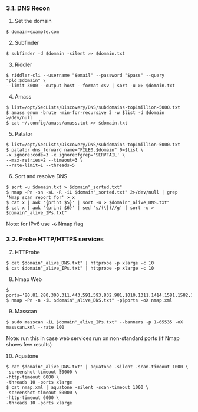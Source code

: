 ### 3.1. DNS Recon

1. Set the domain
```
$ domain=example.com
```

2. Subfinder
```
$ subfinder -d $domain -silent >> $domain.txt
```

3. Riddler
```
$ riddler-cli --username "$email" --password "$pass" --query "pld:$domain" \
--limit 3000 --output host --format csv | sort -u >> $domain.txt
```

4. Amass
```
$ list=/opt/SecLists/Discovery/DNS/subdomains-top1million-5000.txt
$ amass enum -brute -min-for-recursive 3 -w $list -d $domain >/dev/null
$ cat ~/.config/amass/amass.txt >> $domain.txt
```

5. Patator
```
$ list=/opt/SecLists/Discovery/DNS/subdomains-top1million-5000.txt
$ patator dns_forward name="FILE0.$domain" 0=$list \
-x ignore:code=3 -x ignore:fgrep='SERVFAIL' \
--max-retries=2 --timeout=3 \
--rate-limit=1 --threads=5
```

6. Sort and resolve DNS
```
$ sort -u $domain.txt > $domain"_sorted.txt"
$ nmap -Pn -sn -sL -R -iL $domain"_sorted.txt" 2>/dev/null | grep 'Nmap scan report for' > x
$ cat x | awk '{print $5}' | sort -u > $domain"_alive_DNS.txt"
$ cat x | awk '{print $6}' | sed 's/(\|)//g' | sort -u > $domain"_alive_IPs.txt"
```
Note: for IPv6 use `-6` Nmap flag

### 3.2. Probe HTTP/HTTPS services

7. HTTProbe
```
$ cat $domain"_alive_DNS.txt" | httprobe -p xlarge -c 10
$ cat $domain"_alive_IPs.txt" | httprobe -p xlarge -c 10
```

8. Nmap Web
```
$ ports='80,81,280,300,311,443,591,593,832,981,1010,1311,1414,1581,1582,1583,2082,2086,2087,2095,2096,2480,3000,3128,3333,3702,4125,4243,4444,4445,4567,4711,4712,4847,4993,5000,5010,5104,5108,5280,5281,5357,5433,5555,5556,5800,5988,5989,6200,6201,6225,6227,6240,6244,6255,6436,6437,6543,7000,7001,7002,7396,7474,8000,8001,8008,8014,8042,8069,8080,8081,8083,8088,8090,8091,8118,8123,8172,8200,8222,8243,8280,8281,8333,8337,8384,8443,8500,8530,8531,8834,8840,8880,8887,8888,8983,9000,9043,9060,9080,9090,9091,9200,9389,9443,9800,9981,9999,10000,10212,11371,12443,14439,16000,16080,16200,16225,16250,16300,16400,18091,18092,20000,20720,20790,24465,28017,55672'
$ nmap -Pn -n -iL $domain"_alive_DNS.txt" -p$ports -oX nmap.xml
```

9. Masscan
```
$ sudo masscan -iL $domain"_alive_IPs.txt" --banners -p 1-65535 -oX masscan.xml --rate 100
```
Note: run this in case web services run on non-standard ports (if Nmap shows few results)

10. Aquatone
```
$ cat $domain"_alive_DNS.txt" | aquatone -silent -scan-timeout 1000 \
-screenshot-timeout 50000 \
-http-timeout 6000 \
-threads 10 -ports xlarge
$ cat nmap.xml | aquatone -silent -scan-timeout 1000 \
-screenshot-timeout 50000 \
-http-timeout 6000 \
-threads 10 -ports xlarge
```
